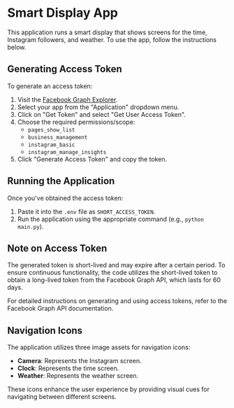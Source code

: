 # Smart Display App

This application runs a smart display that shows screens for the time, Instagram followers, and weather. To use the app, follow the instructions below.

## Generating Access Token

To generate an access token:

1. Visit the [Facebook Graph Explorer](https://developers.facebook.com/tools/explorer/).
2. Select your app from the "Application" dropdown menu.
3. Click on "Get Token" and select "Get User Access Token".
4. Choose the required permissions/scope:
   - `pages_show_list`
   - `business_management`
   - `instagram_basic`
   - `instagram_manage_insights`
5. Click "Generate Access Token" and copy the token.

## Running the Application

Once you've obtained the access token:

1. Paste it into the `.env` file as `SHORT_ACCESS_TOKEN`.
2. Run the application using the appropriate command (e.g., `python main.py`).

## Note on Access Token

The generated token is short-lived and may expire after a certain period. To ensure continuous functionality, the code utilizes the short-lived token to obtain a long-lived token from the Facebook Graph API, which lasts for 60 days.

For detailed instructions on generating and using access tokens, refer to the Facebook Graph API documentation.

## Navigation Icons

The application utilizes three image assets for navigation icons:

- **Camera**: Represents the Instagram screen.
- **Clock**: Represents the time screen.
- **Weather**: Represents the weather screen.

These icons enhance the user experience by providing visual cues for navigating between different screens.
